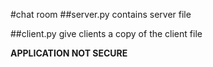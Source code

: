 #chat room
##server.py
contains server file

##client.py
give clients a copy of the client file

**APPLICATION NOT SECURE**